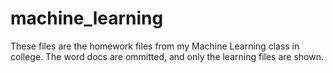 # machine_learning
These files are the homework files from my Machine Learning class in college.  The word docs are ommitted, and only the learning files are shown.
